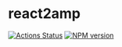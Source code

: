 # react2amp
[![Actions Status](https://github.com/danhuang1202/react2amp/workflows/Node/badge.svg)](https://github.com/danhuang1202/react2amp/actions)
[![NPM version](https://img.shields.io/npm/v/react2amp.svg)](https://www.npmjs.com/package/react2amp)